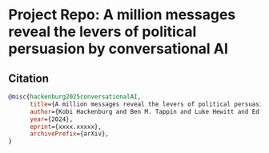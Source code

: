 # Project Repo: A million messages reveal the levers of political persuasion by conversational AI


## Citation
```bibtex
@misc{hackenburg2025conversationalAI,
      title={A million messages reveal the levers of political persuasion by conversational AI}, 
      author={Kobi Hackenburg and Ben M. Tappin and Luke Hewitt and Ed Saunders and Sid Black and Hause Lin and Catherine Fist and Helen Margetts and David G. Rand and Christopher Summerfield},
      year={2024},
      eprint={xxxx.xxxxx},
      archivePrefix={arXiv},
}
